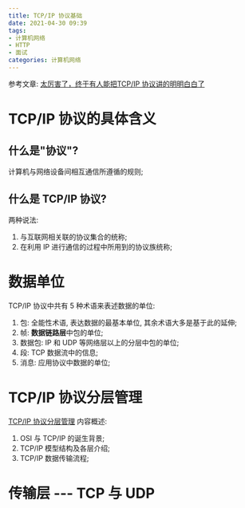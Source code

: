 ```yaml
---
title: TCP/IP 协议基础
date: 2021-04-30 09:39
tags: 
- 计算机网络
- HTTP
- 面试
categories: 计算机网络
---
```


参考文章: [太厉害了，终于有人能把TCP/IP 协议讲的明明白白了](https://zhuanlan.zhihu.com/p/147370653)



# TCP/IP 协议的具体含义

## 什么是"协议"?
计算机与网络设备间相互通信所遵循的规则;

## 什么是 TCP/IP 协议?
两种说法:
1. 与互联网相关联的协议集合的统称;
2. 在利用 IP 进行通信的过程中所用到的协议族统称;




# 数据单位
TCP/IP 协议中共有 5 种术语来表述数据的单位: 
1. 包: 全能性术语, 表达数据的最基本单位, 其余术语大多是基于此的延伸;
2. 帧: **数据链路层**中包的单位;
3. 数据包: IP 和 UDP 等网络层以上的分层中包的单位;
4. 段: TCP 数据流中的信息;
5. 消息: 应用协议中数据的单位;


# TCP/IP 协议分层管理
[TCP/IP 协议分层管理](https://wangjintian.com/2021/04/30/TCPIP%E5%8D%8F%E8%AE%AE%E5%88%86%E5%B1%82%E7%AE%A1%E7%90%86/)
内容概述:
1. OSI 与 TCP/IP 的诞生背景;
2. TCP/IP 模型结构及各层介绍;
3. TCP/IP 数据传输流程;


# 传输层 --- TCP 与 UDP
